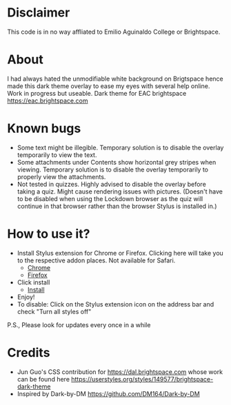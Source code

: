 # Disclaimer
This code is in no way affliated to Emilio Aguinaldo College or Brightspace.

# About
I had always hated the unmodifiable white background on Brigtspace hence made this dark theme overlay to ease my eyes with several help online. Work in progress but useable. Dark theme for EAC brightspace https://eac.brightspace.com

# Known bugs
* Some text might be illegible. Temporary solution is to disable the overlay temporarily to view the text. 
* Some attachments under Contents show horizontal grey stripes when viewing. Temporary solution is to disable the overlay temporarily to properly view the attachments.
* Not tested in quizzes. Highly advised to disable the overlay before taking a quiz. Might cause rendering issues with pictures. (Doesn't have to be disabled when using the Lockdown browser as the quiz will continue in that browser rather than the browser Stylus is installed in.)

# How to use it?
* Install Stylus extension for Chrome or Firefox. Clicking here will take you to the respective addon places. Not available for Safari.
  * [Chrome](https://chrome.google.com/webstore/detail/stylus/clngdbkpkpeebahjckkjfobafhncgmne)
  * [Firefox](https://addons.mozilla.org/en-US/firefox/addon/styl-us/?utm_source=addons.mozilla.org&utm_medium=referral&utm_content=search)
* Click install 
  * [Install](https://raw.githubusercontent.com/TheMadRuffian/EACbrightspaceDARK/main/brightspaceDARK.user.css)
* Enjoy!
* To disable: Click on the Stylus extension icon on the address bar and check "Turn all styles off" 

P.S., Please look for updates every once in a while

# Credits
* Jun Guo's CSS contribution for https://dal.brightspace.com whose work can be found here https://userstyles.org/styles/149577/brightspace-dark-theme 
* Inspired by Dark-by-DM https://github.com/DM164/Dark-by-DM
